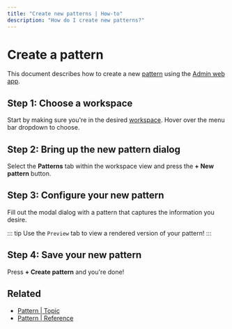 ```yaml
---
title: "Create new patterns | How-to"
description: "How do I create new patterns?"
---
```


# Create a pattern

This document describes how to create a new [pattern](/topic/patterns/) using the [Admin web app](https://web.routegy.com).

## Step 1: Choose a workspace

Start by making sure you're in the desired [workspace](/reference/workspaces/). Hover over the menu bar dropdown to choose.

<CaptionedImage
  src="/images/navigation/choose-workspace-dropdown.png"
  alt="An expanded dropdown containing a list of available workspaces in the Routegy admin app"
  width="90%"
/>

## Step 2: Bring up the new pattern dialog

Select the **Patterns** tab within the workspace view and press the **+ New pattern** button.

<CaptionedImage
  src="/images/how-tos/create-new-pattern.png"
  alt="Highlighting the patterns tab and 'New pattern' button within the Routegy admin app"
  width="90%"
/>

## Step 3: Configure your new pattern

Fill out the modal dialog with a pattern that captures the information you desire.

::: tip
  Use the `Preview` tab to view a rendered version of your pattern!
:::

<CaptionedImage
  src="/images/modals/default-new-pattern-modal.png"
  alt="The new pattern dialog defining a 'Printer problem' within the Routegy admin app"
  width="80%"
/>

## Step 4: Save your new pattern

Press **+ Create pattern** and you're done!

## Related

* [Pattern | Topic](/topic/patterns/)
* [Pattern | Reference](/reference/patterns/)

